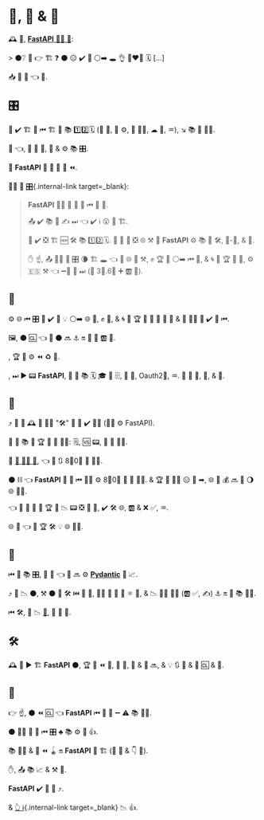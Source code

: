 # 📖, 🔧 &amp; 🔮

🕰 🏁, <a href="https://github.com/tiangolo/fastapi/issues/3#issuecomment-454956920" class="external-link" target="_blank"> **FastAPI** 👩‍💻 💭</a>:

&gt; ⚫️❔ 📖 👉 🏗 ❓ ⚫️ 😑 ✔️ 👟 ⚪️➡️ 🕳 👌 👩‍❤‍👨 🗓 [...]

📥 🐥 🍖 👈 📖.

## 🎛

👤 ✔️ 🏗 🔗 ⏮ 🏗 📄 📚 1️⃣2️⃣🗓 (🎰 🏫, 📎 ⚙️, 🔁 👨‍🏭, ☁ 💽, ♒️), ↘️ 📚 🏉 👩‍💻.

🍕 👈, 👤 💪 🔬, 💯 &amp; ⚙️ 📚 🎛.

📖 **FastAPI** 👑 🍕 📖 🚮 ⏪.

🙆‍♀ 📄 [🎛](alternatives.md){.internal-link target=_blank}:

<blockquote markdown="1">

**FastAPI** 🚫🔜 🔀 🚥 🚫 ⏮ 👷 🎏.

📤 ✔️ 📚 🧰 ✍ ⏭ 👈 ✔️ ℹ 😮 🚮 🏗.

👤 ✔️ ❎ 🏗 🆕 🛠 📚 1️⃣2️⃣🗓. 🥇 👤 🔄 ❎ 🌐 ⚒ 📔 **FastAPI** ⚙️ 📚 🎏 🛠, 🔌-🔌, &amp; 🧰.

✋️ ☝, 📤 🙅‍♂ 🎏 🎛 🌘 🏗 🕳 👈 🚚 🌐 👫 ⚒, ✊ 🏆 💭 ⚪️➡️ ⏮ 🧰, &amp; 🌀 👫 🏆 🌌 💪, ⚙️ 🇪🇸 ⚒ 👈 ➖🚫 💪 ⏭ (🐆 3⃣.6⃣ ➕ 🆎 🔑).

</blockquote>

## 🔬

⚙️ 🌐 ⏮ 🎛 👤 ✔️ 🤞 💡 ⚪️➡️ 🌐 👫, ✊ 💭, &amp; 🌀 👫 🏆 🌌 👤 💪 🔎 👤 &amp; 🏉 👩‍💻 👤 ✔️ 👷 ⏮.

🖼, ⚫️ 🆑 👈 🎲 ⚫️ 🔜 ⚓️ 🔛 🐩 🐆 🆎 🔑.

, 🏆 🎯 ⚙️ ⏪ ♻ 🐩.

, ⏭ ▶ 📟 **FastAPI**, 👤 💸 📚 🗓 🎓 🔌 🗄, 🎻 🔗, Oauth2⃣, ♒️. 🎯 👫 💛, 🔀, &amp; 🔺.

## 🔧

⤴ 👤 💸 🕰 🔧 👩‍💻 "🛠" 👤 💚 ✔️ 👩‍💻 (👩‍💻 ⚙️ FastAPI).

👤 💯 📚 💭 🏆 🌟 🐆 👨‍🎨: 🗒, 🆚 📟, 🎠 🧢 👨‍🎨.

🏁 <a href="https://www.jetbrains.com/research/python-developers-survey-2018/#development-tools" class="external-link" target="_blank">🐆 👩‍💻 🔬</a>, 👈 📔 🔃 8⃣0⃣ 💯 👩‍💻.

⚫️ ⛓ 👈 **FastAPI** 🎯 💯 ⏮ 👨‍🎨 ⚙️ 8⃣0⃣ 💯 🐆 👩‍💻. &amp; 🏆 🎏 👨‍🎨 😑 👷 ➡, 🌐 🚮 💰 🔜 👷 🌖 🌐 👨‍🎨.

👈 🌌 👤 💪 🔎 🏆 🌌 📉 📟 ❎ 🌅 💪, ✔️ 🛠 🌐, 🆎 &amp; ❌ ✅, ♒️.

🌐 🌌 👈 🚚 🏆 🛠 💡 🌐 👩‍💻.

## 📄

⏮ 🔬 📚 🎛, 👤 💭 👈 👤 🔜 ⚙️ <a href="https://pydantic-docs.helpmanual.io/" class="external-link" target="_blank">**Pydantic**</a> 🚮 📈.

⤴ 👤 📉 ⚫️, ⚒ ⚫️ 🍕 🛠 ⏮ 🎻 🔗, 🐕‍🦺 🎏 🌌 🔬 ⚛ 📄, &amp; 📉 👨‍🎨 🐕‍🦺 (🆎 ✅, ✍) ⚓️ 🔛 💯 📚 👨‍🎨.

⏮ 🛠, 👤 📉 <a href="https://www.starlette.io/" class="external-link" target="_blank">**💃**</a>, 🎏 🔑 📄.

## 🛠

🕰 👤 ▶ 🏗 **FastAPI** ⚫️, 🏆 🍖 ⏪ 🥉, 🔧 🔬, 📄 &amp; 🧰 🔜, &amp; 💡 🔃 🐩 &amp; 🔧 🆑 &amp; 🍋.

## 🔮

👉 ☝, ⚫️ ⏪ 🆑 👈 **FastAPI** ⏮ 🚮 💭 ➖ ⚠ 📚 👫👫.

⚫️ 💆‍♂ 👐 🤭 ⏮ 🎛 ♣ 📚 ⚙️ 💼 👍.

📚 👩‍💻 &amp; 🏉 ⏪ 🪀 🔛 **FastAPI** 👫 🏗 (🔌 👤 &amp; 👇 🏉).

✋️, 📤 📚 📈 &amp; ⚒ 👟.

**FastAPI** ✔️ 👑 🔮 ⤴.

&amp; [👆 ℹ](help-fastapi.md){.internal-link target=_blank} 📉 👍.
